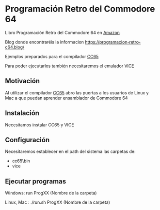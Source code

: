 # Programación Retro del Commodore 64
Libro Programación Retro del Commodore 64 en [Amazon](https://www.amazon.es/Programaci%C3%B3n-Retro-del-Commodore-ensamblador/dp/107611444X/ref=sr_1_1?__mk_es_ES=%C3%85M%C3%85%C5%BD%C3%95%C3%91&keywords=Programaci%C3%B3n+Retro+del+Commodore+64&qid=1565426934&s=books&sr=1-1)

Blog donde encontraréis la informacion https://programacion-retro-c64.blog/

Ejemplos preparados para el compilador [CC65](https://github.com/cc65/cc65)

Para poder ejecutarlos también necesitaremos el emulador [VICE](http://vice-emu.sourceforge.net/)

## Motivación
Al utilizar el compilador [CC65](https://github.com/cc65/cc65) abro las puertas a los usuarios de Linux y Mac a que puedan aprender ensamblador de Commodore 64

## Instalación
Necesitamos instalar CC65 y VICE

## Configuración
Necesitaremos establecer en el path del sistema las carpetas de:
* cc65\bin
* vice

## Ejecutar programas
Windows: run ProgXX (Nombre de la carpeta)

Linux, Mac : ./run.sh ProgXX (Nombre de la carpeta)
